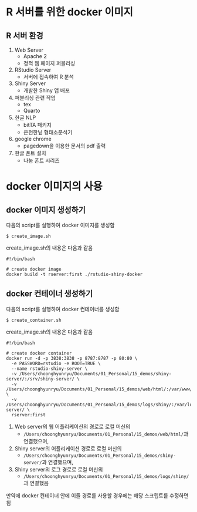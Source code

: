 # R 서버를 위한 docker 이미지

## R 서버 환경

1. Web Server
    - Apache 2
    - 정적 웹 페이지 퍼블리싱
2. RStudio Server
    - 서버에 접속하여 R 분석
3. Shiny Server
    - 개발한 Shiny 앱 배포
4. 퍼블리싱 관련 작업
    - tex
    - Quarto
5. 한글 NLP
    - bitTA 패키지
    - 은전한닢 형태소분석기
6. google chrome
    - pagedown을 이용한 문서의 pdf 출력
7. 한글 폰트 설치
    - 나눔 폰트 시리즈

# docker 이미지의 사용

## docker 이미지 생성하기

다음의 script를 실행하여 docker 이미지를 생성함

````
$ create_image.sh
````

create_image.sh의 내용은 다음과 같음

````
#!/bin/bash

# create docker image
docker build -t rserver:first ./rstudio-shiny-docker

````


## docker 컨테이너 생성하기

다음의 script를 실행하여 docker 컨테이너를 생성함

````
$ create_container.sh
````

create_image.sh의 내용은 다음과 같음

````
#!/bin/bash

# create docker container
docker run -d -p 3838:3838 -p 8787:8787 -p 80:80 \
  -e PASSWORD=rstudio -e ROOT=TRUE \
  --name rstudio-shiny-server \
  -v /Users/choonghyunryu/Documents/01_Personal/15_demos/shiny-server/:/srv/shiny-server/ \
  -v /Users/choonghyunryu/Documents/01_Personal/15_demos/web/html/:/var/www/html/ \
  -v /Users/choonghyunryu/Documents/01_Personal/15_demos/logs/shiny/:/var/log/shiny-server/ \
  rserver:first 
````

1. Web server의 웹 어플리케이션의 경로로 로컬 머신의 
    - `/Users/choonghyunryu/Documents/01_Personal/15_demos/web/html/`과 연결했으며,
2. Shiny server의 어플리케이션 경로로 로컬 머신의
    - `/Users/choonghyunryu/Documents/01_Personal/15_demos/shiny-server/`과 연결했으며,
3. Shiny server의 로그 경로로 로컬 머신의     
    - `/Users/choonghyunryu/Documents/01_Personal/15_demos/logs/shiny/`과 연결했음

만약에 docker 컨테이너 안에 이들 경로를 사용할 경우에는 해당 스크립트를 수정하면 됨

